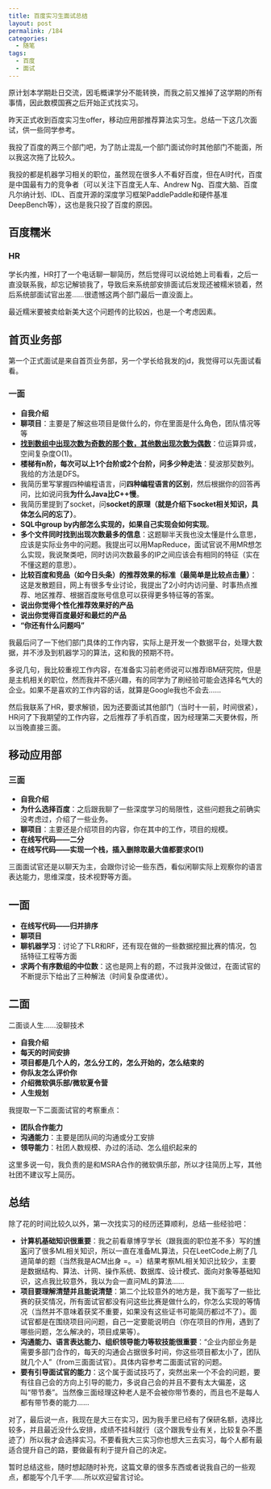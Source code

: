 ```yaml
---
title: 百度实习生面试总结
layout: post
permalink: /184
categories:
  - 随笔
tags:
  - 百度
  - 面试
---
```

原计划本学期赴日交流，因毛概课学分不能转换，而我之前又推掉了这学期的所有事情，因此数模国赛之后开始正式找实习。

昨天正式收到百度实习生offer，移动应用部推荐算法实习生。总结一下这几次面试，供一些同学参考。

我投了百度的两三个部门吧，为了防止混乱一个部门面试你时其他部门不能面，所以我这次拖了比较久。

我投的都是机器学习相关的职位，虽然现在很多人不看好百度，但在AI时代，百度是中国最有力的竞争者（可以关注下百度无人车、Andrew Ng、百度大脑、百度凡尔纳计划、IDL、百度开源的深度学习框架PaddlePaddle和硬件基准DeepBench等），这也是我只投了百度的原因。

## 百度糯米

### HR
学长内推，HR打了一个电话聊一聊简历，然后觉得可以说给她上司看看，之后一直没联系我，却忘记解锁我了，导致后来系统部安排面试后发现还被糯米锁着，然后系统部面试官出差……很遗憾这两个部门最后一直没面上。

最近糯米要被卖给新美大这个问题传的比较凶，也是一个考虑因素。

## 首页业务部
第一个正式面试是来自首页业务部，另一个学长给我发的jd，我觉得可以先面试看看。

### 一面
- **自我介绍**
- **聊项目**：主要是了解这些项目是做什么的，你在里面是什么角色，团队情况等等
- [**找到数组中出现次数为奇数的那个数，其他数出现次数为偶数**](http://www.cnblogs.com/graphics/archive/2010/08/24/1761620.html#link09)：位运算异或，空间复杂度O(1)。
- **楼梯有n阶，每次可以上1个台阶或2个台阶，问多少种走法**：斐波那契数列。我给的方法是DFS。
- 我简历里写掌握四种编程语言，问**四种编程语言的区别**，然后根据你的回答再问，比如说问我**为什么Java比C++慢**。
- 我简历里提到了socket，问**socket的原理（就是介绍下socket相关知识，具体怎么问的忘了）**。
- **SQL中group by内部怎么实现的，如果自己实现会如何实现**。
- **多个文件同时找到出现次数最多的信息**：这题聊半天我也没太懂是什么意思，应该是实际业务中的问题。我提出可以用MapReduce，面试官说不用MR想怎么实现，我说聚类吧，同时访问次数最多的IP之间应该会有相同的特征（实在不懂这题的意思）。
- **比较百度和竞品（如今日头条）的推荐效果的标准（最简单是比较点击量）**：这是发散题目，网上有很多专业讨论，我提出了2小时内访问量、时事热点推荐、地区推荐、根据百度账号信息可以获得更多特征等的答案。
- **说出你觉得个性化推荐效果好的产品**
- **说出你觉得百度最好和最烂的产品**
- **“你还有什么问题吗”**

我最后问了一下他们部门具体的工作内容，实际上是开发一个数据平台，处理大数据，并不涉及到机器学习的算法，这和我的预期不符。

多说几句，我比较重视工作内容，在准备实习前老师说可以推荐IBM研究院，但是是主机相关的职位，然而我并不感兴趣，有的同学为了刷经验可能会选择名气大的企业。如果不是喜欢的工作内容的话，就算是Google我也不会去……

然后我联系了HR，要求解锁，因为还要面试其他部门（当时十一前，时间很紧），HR问了下我期望的工作内容，之后推荐了手机百度，因为经理第二天要休假，所以当晚直接三面。

## 移动应用部

### 三面
- **自我介绍**
- **为什么选择百度**：之后跟我聊了一些深度学习的局限性，这些问题我之前确实没考虑过，介绍了一些业务。
- **聊项目**：主要还是介绍项目的内容，你在其中的工作，项目的规模。
- **在线写代码——二分**
- **在线写代码——实现一个栈，插入删除取最大值都要求O(1)**

三面面试官还是以聊天为主，会跟你讨论一些东西，看似闲聊实际上观察你的语言表达能力，思维深度，技术视野等方面。

## 一面
- **在线写代码——归并排序**
- **聊项目**
- **聊机器学习**：讨论了下LR和RF，还有现在做的一些数据挖掘比赛的情况，包括特征工程等方面
- **求两个有序数组的中位数**：这也是网上有的题，不过我并没做过，在面试官的不断提示下给出了三种解法（时间复杂度递优）。

## 二面
二面谈人生……没聊技术

- **自我介绍**
- **每天的时间安排**
- **项目都是几个人的，怎么分工的，怎么开始的，怎么结束的**
- **你队友怎么评价你**
- **介绍微软俱乐部/微软夏令营**
- **人生规划**

我提取一下二面面试官的考察重点：

- **团队合作能力**
- **沟通能力**：主要是团队间的沟通或分工安排
- **领导能力**：社团人数规模、办过的活动、怎么组织起来的

这里多说一句，我负责的是和MSRA合作的微软俱乐部，所以才往简历上写，其他社团不建议写上简历。

## 总结
除了花的时间比较久以外，第一次找实习的经历还算顺利，总结一些经验吧：

- **计算机基础知识很重要**：我之前看章博亨学长（跟我面的职位差不多）写的[博客](http://www.jianshu.com/p/5290342840a5)问了很多ML相关知识，所以一直在准备ML算法，只在LeetCode上刷了几道简单的题（当然我是ACM出身 =。=）结果考察ML相关知识比较少，主要是数据结构、算法、计网、操作系统、数据库、设计模式、面向对象等基础知识，这点我比较意外，我以为会一直问ML的算法……
- **项目要理解清楚并且能说清楚**：第二个比较意外的地方是，我下面写了一些比赛的获奖情况，所有面试官都没有问这些比赛是做什么的，你怎么实现的等情况（当然并不意味着获奖不重要，如果没有这些证书可能简历都过不了）。面试官都是在围绕项目问问题，自己一定要能说明白（你在项目的作用，遇到了哪些问题，怎么解决的，项目成果等）。
- **沟通能力、语言表达能力、组织领导能力等软技能很重要**：“企业内部业务是需要多部门合作的，每天的沟通会占据很多时间，你这些项目都太小了，团队就几个人”（from三面面试官）。具体内容参考二面面试官的问题。
- **要有引导面试官的能力**：这个属于面试技巧了，突然出来一个不会的问题，要有往自己会的方向上引导的能力，多说自己会的并且不要有太大偏差，这叫“带节奏”。当然像三面经理这种老人是不会被你带节奏的，而且也不是每人都有带节奏的能力……

对了，最后说一点，我现在是大三在实习，因为我手里已经有了保研名额，选择比较多，并且最近没什么安排，成绩不挂科就行（这个跟我专业有关，比较复杂不墨迹了）所以我才会选择实习。不要看我大三实习你也想大三去实习，每个人都有最适合提升自己的路，要做最有利于提升自己的决定。

暂时总结这些，随时想起随时补充，这篇文章的很多东西或者说我自己的一些观点，都能写个几千字……所以欢迎留言讨论。
